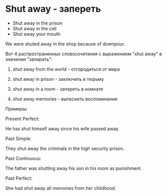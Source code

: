 # Shut away - запереть




- Shut away in the prison
- Shut away in the cell
- Shut away your mouth

We were shuted away in the shop because of downpour.

Вот 4 распространенных словосочетания с выражением "shut away" в значении "запирать":

1. shut away from the world - отгородиться от мира

2. shut away in prison - заключить в тюрьму

3. shut away in a room - запереть в комнате

4. shut away memories - вытеснить воспоминания

Примеры:

Present Perfect:

He has shut himself away since his wife passed away.

Past Simple:

They shut away the criminals in the high security prison.

Past Continuous:

The father was shutting away his son in his room as punishment.

Past Perfect:

She had shut away all memories from her childhood.